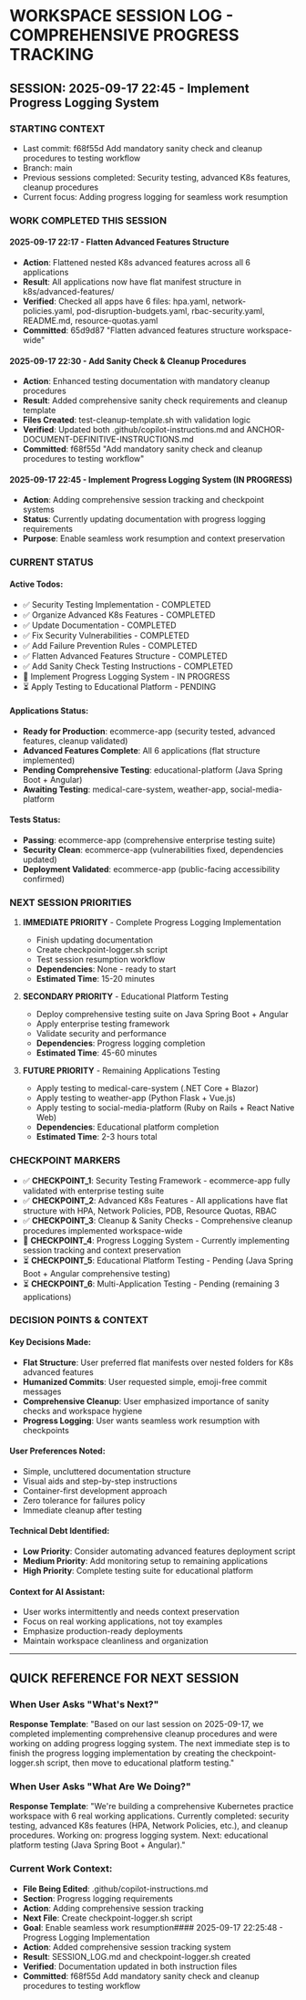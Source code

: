 # WORKSPACE SESSION LOG - COMPREHENSIVE PROGRESS TRACKING

## SESSION: 2025-09-17 22:45 - Implement Progress Logging System

### STARTING CONTEXT
- Last commit: f68f55d Add mandatory sanity check and cleanup procedures to testing workflow
- Branch: main
- Previous sessions completed: Security testing, advanced K8s features, cleanup procedures
- Current focus: Adding progress logging for seamless work resumption

### WORK COMPLETED THIS SESSION

#### 2025-09-17 22:17 - Flatten Advanced Features Structure
- **Action**: Flattened nested K8s advanced features across all 6 applications
- **Result**: All applications now have flat manifest structure in k8s/advanced-features/
- **Verified**: Checked all apps have 6 files: hpa.yaml, network-policies.yaml, pod-disruption-budgets.yaml, rbac-security.yaml, README.md, resource-quotas.yaml
- **Committed**: 65d9d87 "Flatten advanced features structure workspace-wide"

#### 2025-09-17 22:30 - Add Sanity Check & Cleanup Procedures
- **Action**: Enhanced testing documentation with mandatory cleanup procedures
- **Result**: Added comprehensive sanity check requirements and cleanup template
- **Files Created**: test-cleanup-template.sh with validation logic
- **Verified**: Updated both .github/copilot-instructions.md and ANCHOR-DOCUMENT-DEFINITIVE-INSTRUCTIONS.md
- **Committed**: f68f55d "Add mandatory sanity check and cleanup procedures to testing workflow"

#### 2025-09-17 22:45 - Implement Progress Logging System (IN PROGRESS)
- **Action**: Adding comprehensive session tracking and checkpoint systems
- **Status**: Currently updating documentation with progress logging requirements
- **Purpose**: Enable seamless work resumption and context preservation

### CURRENT STATUS

#### Active Todos:
- ✅ Security Testing Implementation - COMPLETED
- ✅ Organize Advanced K8s Features - COMPLETED
- ✅ Update Documentation - COMPLETED
- ✅ Fix Security Vulnerabilities - COMPLETED
- ✅ Add Failure Prevention Rules - COMPLETED
- ✅ Flatten Advanced Features Structure - COMPLETED
- ✅ Add Sanity Check Testing Instructions - COMPLETED
- 🔄 Implement Progress Logging System - IN PROGRESS
- ⏳ Apply Testing to Educational Platform - PENDING

#### Applications Status:
- **Ready for Production**: ecommerce-app (security tested, advanced features, cleanup validated)
- **Advanced Features Complete**: All 6 applications (flat structure implemented)
- **Pending Comprehensive Testing**: educational-platform (Java Spring Boot + Angular)
- **Awaiting Testing**: medical-care-system, weather-app, social-media-platform

#### Tests Status:
- **Passing**: ecommerce-app (comprehensive enterprise testing suite)
- **Security Clean**: ecommerce-app (vulnerabilities fixed, dependencies updated)
- **Deployment Validated**: ecommerce-app (public-facing accessibility confirmed)

### NEXT SESSION PRIORITIES

1. **IMMEDIATE PRIORITY** - Complete Progress Logging Implementation
   - Finish updating documentation
   - Create checkpoint-logger.sh script
   - Test session resumption workflow
   - **Dependencies**: None - ready to start
   - **Estimated Time**: 15-20 minutes

2. **SECONDARY PRIORITY** - Educational Platform Testing
   - Deploy comprehensive testing suite on Java Spring Boot + Angular
   - Apply enterprise testing framework
   - Validate security and performance
   - **Dependencies**: Progress logging completion
   - **Estimated Time**: 45-60 minutes

3. **FUTURE PRIORITY** - Remaining Applications Testing
   - Apply testing to medical-care-system (.NET Core + Blazor)
   - Apply testing to weather-app (Python Flask + Vue.js)
   - Apply testing to social-media-platform (Ruby on Rails + React Native Web)
   - **Dependencies**: Educational platform completion
   - **Estimated Time**: 2-3 hours total

### CHECKPOINT MARKERS

- ✅ **CHECKPOINT_1**: Security Testing Framework - ecommerce-app fully validated with enterprise testing suite
- ✅ **CHECKPOINT_2**: Advanced K8s Features - All applications have flat structure with HPA, Network Policies, PDB, Resource Quotas, RBAC
- ✅ **CHECKPOINT_3**: Cleanup & Sanity Checks - Comprehensive cleanup procedures implemented workspace-wide
- 🔄 **CHECKPOINT_4**: Progress Logging System - Currently implementing session tracking and context preservation
- ⏳ **CHECKPOINT_5**: Educational Platform Testing - Pending (Java Spring Boot + Angular comprehensive testing)
- ⏳ **CHECKPOINT_6**: Multi-Application Testing - Pending (remaining 3 applications)

### DECISION POINTS & CONTEXT

#### Key Decisions Made:
- **Flat Structure**: User preferred flat manifests over nested folders for K8s advanced features
- **Humanized Commits**: User requested simple, emoji-free commit messages
- **Comprehensive Cleanup**: User emphasized importance of sanity checks and workspace hygiene
- **Progress Logging**: User wants seamless work resumption with checkpoints

#### User Preferences Noted:
- Simple, uncluttered documentation structure
- Visual aids and step-by-step instructions
- Container-first development approach
- Zero tolerance for failures policy
- Immediate cleanup after testing

#### Technical Debt Identified:
- **Low Priority**: Consider automating advanced features deployment script
- **Medium Priority**: Add monitoring setup to remaining applications
- **High Priority**: Complete testing suite for educational platform

#### Context for AI Assistant:
- User works intermittently and needs context preservation
- Focus on real working applications, not toy examples
- Emphasize production-ready deployments
- Maintain workspace cleanliness and organization

---

## QUICK REFERENCE FOR NEXT SESSION

### When User Asks "What's Next?"
**Response Template**: 
"Based on our last session on 2025-09-17, we completed implementing comprehensive cleanup procedures and were working on adding progress logging system. The next immediate step is to finish the progress logging implementation by creating the checkpoint-logger.sh script, then move to educational platform testing."

### When User Asks "What Are We Doing?"
**Response Template**:
"We're building a comprehensive Kubernetes practice workspace with 6 real working applications. Currently completed: security testing, advanced K8s features (HPA, Network Policies, etc.), and cleanup procedures. Working on: progress logging system. Next: educational platform testing (Java Spring Boot + Angular)."

### Current Work Context:
- **File Being Edited**: .github/copilot-instructions.md
- **Section**: Progress logging requirements
- **Action**: Adding comprehensive session tracking
- **Next File**: Create checkpoint-logger.sh script
- **Goal**: Enable seamless work resumption#### 2025-09-17 22:25:48 - Progress Logging Implementation
- **Action**: Added comprehensive session tracking system
- **Result**: SESSION_LOG.md and checkpoint-logger.sh created
- **Verified**: Documentation updated in both instruction files
- **Committed**: f68f55d Add mandatory sanity check and cleanup procedures to testing workflow

